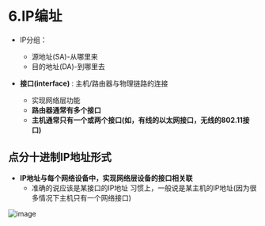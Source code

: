 

# 6.IP编址  


* IP分组：
    * 源地址(SA)-从哪里来
    * 目的地址(DA)-到哪里去

* **接口(interface)** : 主机/路由器与物理链路的连接
    * 实现网络层功能
    * **路由器通常有多个接口** 
    * **主机通常只有一个或两个接口(如，有线的以太网接口，无线的802.11接口)** 


## 点分十进制IP地址形式  

* **IP地址与每个网络设备中，实现网络层设备的接口相关联**
    * 准确的说应该是某接口的IP地址  习惯上，一般说是某主机的IP地址(因为很多情况下主机只有一个网络接口)  

![image](https://user-images.githubusercontent.com/58176267/162625969-53d4138c-6d14-42e7-b672-8812986a5a61.png)


